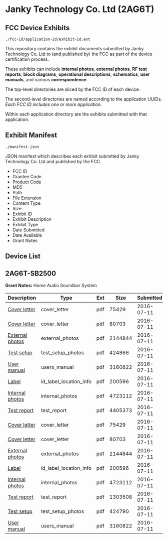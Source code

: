 # Janky Technology Co. Ltd (2AG6T)
## FCC Device Exhibits

```
./fcc-id/application-id/exhibit-id.ext
```

This repository contains the exhibit documents submitted by Janky Technology Co. Ltd to (and published by) the FCC as part of the device certification process.

These exhibits can include **internal photos**, **external photos**, **RF test reports**, **block diagrams**, **operational descriptions**, **schematics**, **user manuals**, and various **correspondence**.

The top-level directories are sliced by the FCC ID of each device.

The second-level directories are named according to the application UUIDs. *Each FCC ID includes one or more application.*

Within each application directory are the exhibits submitted with that application. 

## Exhibit Manifest

```
./manifest.json
```

JSON manifest which describes each exhibit submitted by Janky Technology Co. Ltd and published by the FCC.

- FCC ID
- Grantee Code
- Product Code
- MD5
- Path
- File Extension
- Content Type
- Size
- Exhibit ID
- Exhibit Description
- Exhibit Type
- Date Submitted
- Date Available
- Grant Notes

## Device List
## 2AG6T-SB2500
**Grant Notes:** Home Audio Soundbar System

| Description | Type | Ext | Size | Submitted | Available |
| ----------- | ---- | --- | ---- | --------- | --------- |
| [Cover letter](2AG6T-SB2500/3bded9fca2e62e902cc8cf0e7c4882bb/3057333.pdf) | cover_letter | pdf | 75429 | 2016-07-11 | 2016-07-11 |
| [Cover letter](2AG6T-SB2500/3bded9fca2e62e902cc8cf0e7c4882bb/3057334.pdf) | cover_letter | pdf | 80703 | 2016-07-11 | 2016-07-11 |
| [External photos](2AG6T-SB2500/3bded9fca2e62e902cc8cf0e7c4882bb/3057335.pdf) | external_photos | pdf | 2144844 | 2016-07-11 | 2016-07-11 |
| [Test setup](2AG6T-SB2500/3bded9fca2e62e902cc8cf0e7c4882bb/3057352.pdf) | test_setup_photos | pdf | 424866 | 2016-07-11 | 2016-07-11 |
| [User manual](2AG6T-SB2500/3bded9fca2e62e902cc8cf0e7c4882bb/3057353.pdf) | users_manual | pdf | 3160822 | 2016-07-11 | 2016-07-11 |
| [Label](2AG6T-SB2500/3bded9fca2e62e902cc8cf0e7c4882bb/3057336.pdf) | id_label_location_info | pdf | 200596 | 2016-07-11 | 2016-07-11 |
| [Internal photos](2AG6T-SB2500/3bded9fca2e62e902cc8cf0e7c4882bb/3057348.pdf) | internal_photos | pdf | 4723112 | 2016-07-11 | 2016-07-11 |
| [Test report](2AG6T-SB2500/3bded9fca2e62e902cc8cf0e7c4882bb/3057351.pdf) | test_report | pdf | 4405373 | 2016-07-11 | 2016-07-11 |
| [Cover letter](2AG6T-SB2500/af40cbe8db295c1d7d4aee8a419b80cb/3057333.pdf) | cover_letter | pdf | 75429 | 2016-07-11 | 2016-07-11 |
| [Cover letter](2AG6T-SB2500/af40cbe8db295c1d7d4aee8a419b80cb/3057334.pdf) | cover_letter | pdf | 80703 | 2016-07-11 | 2016-07-11 |
| [External photos](2AG6T-SB2500/af40cbe8db295c1d7d4aee8a419b80cb/3057335.pdf) | external_photos | pdf | 2144844 | 2016-07-11 | 2016-07-11 |
| [Label](2AG6T-SB2500/af40cbe8db295c1d7d4aee8a419b80cb/3057336.pdf) | id_label_location_info | pdf | 200596 | 2016-07-11 | 2016-07-11 |
| [Internal photos](2AG6T-SB2500/af40cbe8db295c1d7d4aee8a419b80cb/3057348.pdf) | internal_photos | pdf | 4723112 | 2016-07-11 | 2016-07-11 |
| [Test report](2AG6T-SB2500/af40cbe8db295c1d7d4aee8a419b80cb/3057340.pdf) | test_report | pdf | 1303508 | 2016-07-11 | 2016-07-11 |
| [Test setup](2AG6T-SB2500/af40cbe8db295c1d7d4aee8a419b80cb/3057341.pdf) | test_setup_photos | pdf | 424790 | 2016-07-11 | 2016-07-11 |
| [User manual](2AG6T-SB2500/af40cbe8db295c1d7d4aee8a419b80cb/3057353.pdf) | users_manual | pdf | 3160822 | 2016-07-11 | 2016-07-11 |
